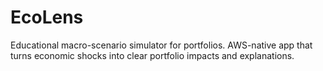 # EcoLens
Educational macro-scenario simulator for portfolios. AWS-native app that turns economic shocks into clear portfolio impacts and explanations.
